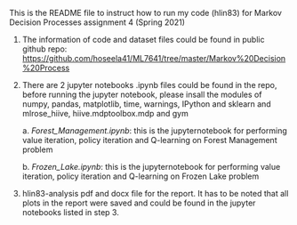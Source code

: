 This is the README file to instruct how to run my code (hlin83) for Markov Decision Processes assignment 4 (Spring 2021)

1. The information of code and dataset files could be found in public github repo: https://github.com/hoseela41/ML7641/tree/master/Markov%20Decision%20Process


2. There are 2 jupyter notebooks .ipynb files could be found in the repo, before running the jupyter notebook, please insall the modules of
   numpy, pandas, matplotlib, time, warnings, IPython and sklearn and mlrose_hiive, hiive.mdptoolbox.mdp and gym

	a. *Forest_Management.ipynb*: this is the jupyternotebook for performing value iteration, policy iteration and Q-learning on Forest Management problem

	b. *Frozen_Lake.ipynb*: this is the jupyternotebook for performing value iteration, policy iteration and Q-learning on Frozen Lake problem

	
3. hlin83-analysis pdf and docx file for the report. It has to be noted that all plots in the report were saved and could be found in the jupyter notebooks listed in step 3.

